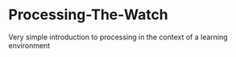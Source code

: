 # Processing-The-Watch  

Very simple introduction to processing in the context of a learning environment
